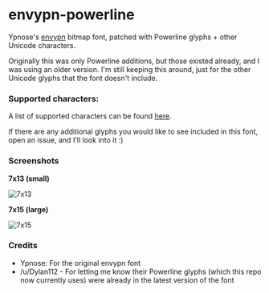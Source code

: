 # envypn-powerline
Ypnose's [envypn](https://ypnose.fr/p/pj/#envypn) bitmap font, patched with Powerline glyphs + other Unicode characters.

Originally this was only Powerline additions, but those existed already, and I was using an older version. I'm still keeping this around, just for the other Unicode glyphs that the font doesn't include.

### Supported characters:
A list of supported characters can be found [here](https://github.com/TheReturningVoid/envypn-powerline/blob/master/characters.md).

If there are any additional glyphs you would like to see included in this font, open an issue, and I'll look into it :)

### Screenshots
**7x13 (small)**

![7x13](https://raw.githubusercontent.com/TheReturningVoid/envypn-powerline/master/screenshots/7x13.png)

**7x15 (large)**

![7x15](https://raw.githubusercontent.com/TheReturningVoid/envypn-powerline/master/screenshots/7x15.png)

### Credits
- Ypnose: For the original envypn font
- /u/Dylan112 - For letting me know their Powerline glyphs (which this repo now currently uses) were already in the latest version of the font
